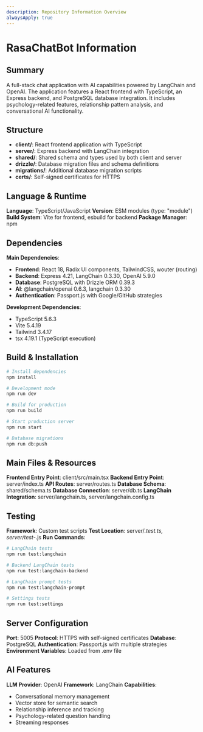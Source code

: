 ```yaml
---
description: Repository Information Overview
alwaysApply: true
---
```


# RasaChatBot Information

## Summary
A full-stack chat application with AI capabilities powered by LangChain and OpenAI. The application features a React frontend with TypeScript, an Express backend, and PostgreSQL database integration. It includes psychology-related features, relationship pattern analysis, and conversational AI functionality.

## Structure
- **client/**: React frontend application with TypeScript
- **server/**: Express backend with LangChain integration
- **shared/**: Shared schema and types used by both client and server
- **drizzle/**: Database migration files and schema definitions
- **migrations/**: Additional database migration scripts
- **certs/**: Self-signed certificates for HTTPS

## Language & Runtime
**Language**: TypeScript/JavaScript
**Version**: ESM modules (type: "module")
**Build System**: Vite for frontend, esbuild for backend
**Package Manager**: npm

## Dependencies
**Main Dependencies**:
- **Frontend**: React 18, Radix UI components, TailwindCSS, wouter (routing)
- **Backend**: Express 4.21, LangChain 0.3.30, OpenAI 5.9.0
- **Database**: PostgreSQL with Drizzle ORM 0.39.3
- **AI**: @langchain/openai 0.6.3, langchain 0.3.30
- **Authentication**: Passport.js with Google/GitHub strategies

**Development Dependencies**:
- TypeScript 5.6.3
- Vite 5.4.19
- Tailwind 3.4.17
- tsx 4.19.1 (TypeScript execution)

## Build & Installation
```bash
# Install dependencies
npm install

# Development mode
npm run dev

# Build for production
npm run build

# Start production server
npm run start

# Database migrations
npm run db:push
```

## Main Files & Resources
**Frontend Entry Point**: client/src/main.tsx
**Backend Entry Point**: server/index.ts
**API Routes**: server/routes.ts
**Database Schema**: shared/schema.ts
**Database Connection**: server/db.ts
**LangChain Integration**: server/langchain.ts, server/langchain.config.ts

## Testing
**Framework**: Custom test scripts
**Test Location**: server/*.test.ts, server/test-*.js
**Run Commands**:
```bash
# LangChain tests
npm run test:langchain

# Backend LangChain tests
npm run test:langchain-backend

# LangChain prompt tests
npm run test:langchain-prompt

# Settings tests
npm run test:settings
```

## Server Configuration
**Port**: 5005
**Protocol**: HTTPS with self-signed certificates
**Database**: PostgreSQL
**Authentication**: Passport.js with multiple strategies
**Environment Variables**: Loaded from .env file

## AI Features
**LLM Provider**: OpenAI
**Framework**: LangChain
**Capabilities**:
- Conversational memory management
- Vector store for semantic search
- Relationship inference and tracking
- Psychology-related question handling
- Streaming responses
